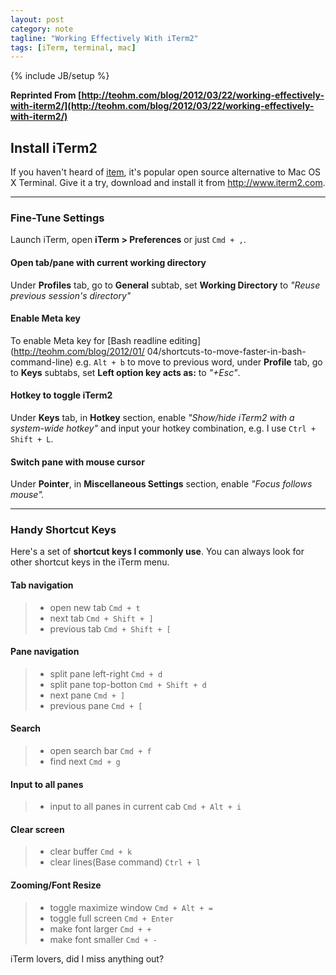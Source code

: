 ```yaml
---
layout: post
category: note
tagline: "Working Effectively With iTerm2"
tags: [iTerm, terminal, mac]
---
```

{% include JB/setup %}

**Reprinted From [http://teohm.com/blog/2012/03/22/working-effectively-with-iterm2/](http://teohm.com/blog/2012/03/22/working-effectively-with-iterm2/)**

## Install iTerm2

If you haven't heard of [item](http://www.iterm2.com/), it's popular open
source alternative to Mac OS X Terminal. Give it a try, download and install it
from http://www.iterm2.com.

- - - -

### Fine-Tune Settings

Launch iTerm, open **iTerm > Preferences** or just `Cmd + ,`.

#### Open tab/pane with current working directory

Under **Profiles** tab, go to **General** subtab, set **Working Directory** to
_"Reuse previous session's directory"_

#### Enable Meta key

To enable Meta key for [Bash readline editing](http://teohm.com/blog/2012/01/
04/shortcuts-to-move-faster-in-bash-command-line) e.g. `Alt + b` to move to
previous word, under **Profile** tab, go to **Keys** subtabs, set **Left option
key acts as:** to _"+Esc"_.

#### Hotkey to toggle iTerm2

Under **Keys** tab, in **Hotkey** section, enable _"Show/hide iTerm2 with a
system-wide hotkey"_ and input your hotkey combination, e.g. I use `Ctrl +
Shift + L`.

#### Switch pane with mouse cursor

Under **Pointer**, in **Miscellaneous Settings** section, enable _"Focus
follows mouse"._

- - - -

### Handy Shortcut Keys

Here's a set of **shortcut keys I commonly use**. You can always look for other
shortcut keys in the iTerm menu.

#### Tab navigation

>* open new tab `Cmd + t`
>* next tab `Cmd + Shift + ]`
>* previous tab `Cmd + Shift + [`

#### Pane navigation

>* split pane left-right `Cmd + d`
>* split pane top-botton `Cmd + Shift + d`
>* next pane `Cmd + ]`
>* previous pane `Cmd + [`

#### Search

>* open search bar `Cmd + f`
>* find next `Cmd + g`

#### Input to all panes

>* input to all panes in current cab `Cmd + Alt + i`

#### Clear screen

>* clear buffer `Cmd + k`
>* clear lines(Base command) `Ctrl + l`

#### Zooming/Font Resize

>* toggle maximize window `Cmd + Alt + =`
>* toggle full screen `Cmd + Enter`
>* make font larger `Cmd + +`
>* make font smaller `Cmd + -`

iTerm lovers, did I miss anything out?
